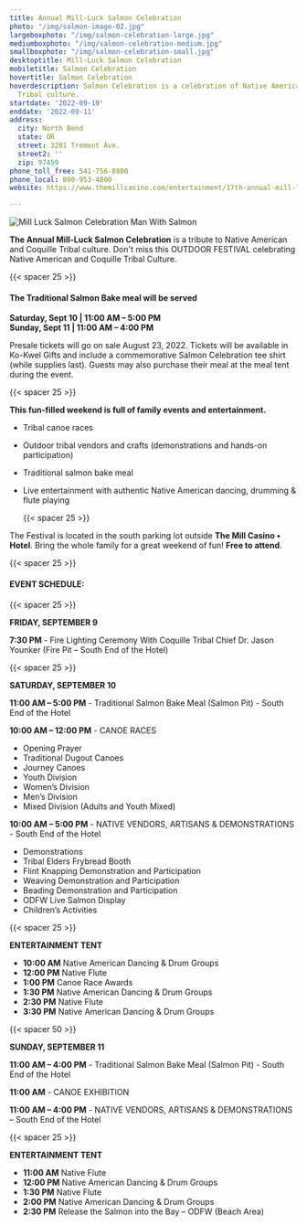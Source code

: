```yaml
---
title: Annual Mill-Luck Salmon Celebration
photo: "/img/salmon-image-02.jpg"
largeboxphoto: "/img/salmon-celebration-large.jpg"
mediumboxphoto: "/img/salmon-celebration-medium.jpg"
smallboxphoto: "/img/salmon-celebration-small.jpg"
desktoptitle: Mill-Luck Salmon Celebration
mobiletitle: Salmon Celebration
hovertitle: Salmon Celebration
hoverdescription: Salmon Celebration is a celebration of Native American and Coquille
  Tribal culture.
startdate: '2022-09-10'
enddate: '2022-09-11'
address:
  city: North Bend
  state: OR
  street: 3201 Tremont Ave.
  street2: ''
  zip: 97459
phone_toll_free: 541-756-8800
phone_local: 800-953-4800
website: https://www.themillcasino.com/entertainment/17th-annual-mill-luck-salmon-celebration/2022-09-09/

---
```

![Mill Luck Salmon Celebration Man With Salmon](/img/salmon-celebration-medium.jpg)

**The Annual Mill-Luck Salmon Celebration** is a tribute to Native American and Coquille Tribal culture. Don't miss this OUTDOOR FESTIVAL celebrating Native American and Coquille Tribal Culture.

{{< spacer 25 >}}

#### **The Traditional Salmon Bake meal will be served**

**Saturday, Sept 10 | 11:00 AM – 5:00 PM  
Sunday, Sept 11 | 11:00 AM – 4:00 PM**

Presale tickets will go on sale August 23, 2022. Tickets will be available in Ko-Kwel Gifts and include a commemorative Salmon Celebration tee shirt (while supplies last). Guests may also purchase their meal at the meal tent during the event.

{{< spacer 25 >}}

**This fun-filled weekend is full of family events and entertainment.**

* Tribal canoe races
* Outdoor tribal vendors and crafts (demonstrations and hands-on participation)
* Traditional salmon bake meal
* Live entertainment with authentic Native American dancing, drumming & flute playing

  {{< spacer 25 >}}

The Festival is located in the south parking lot outside **The Mill Casino • Hotel**. Bring the whole family for a great weekend of fun! **Free to attend**.

{{< spacer 25 >}}

#### **EVENT SCHEDULE:**

{{< spacer 25 >}}

**FRIDAY, SEPTEMBER 9**

**7:30 PM** - Fire Lighting Ceremony With Coquille Tribal Chief Dr. Jason Younker (Fire Pit – South End of the Hotel)

{{< spacer 25 >}}

**SATURDAY, SEPTEMBER 10**

**11:00 AM – 5:00 PM** - Traditional Salmon Bake Meal (Salmon Pit) - South End of the Hotel

**10:00 AM – 12:00 PM** - CANOE RACES

* Opening Prayer
* Traditional Dugout Canoes
* Journey Canoes
* Youth Division
* Women’s Division
* Men’s Division
* Mixed Division (Adults and Youth Mixed)

**10:00 AM – 5:00 PM** - NATIVE VENDORS, ARTISANS & DEMONSTRATIONS - South End of the Hotel 

* Demonstrations
* Tribal Elders Frybread Booth
* Flint Knapping Demonstration and Participation
* Weaving Demonstration and Participation
* Beading Demonstration and Participation
* ODFW Live Salmon Display
* Children’s Activities

{{< spacer 25 >}}

**ENTERTAINMENT TENT**

* **10:00 AM** Native American Dancing & Drum Groups
* **12:00 PM** Native Flute
* **1:00 PM** Canoe Race Awards
* **1:30 PM** Native American Dancing & Drum Groups
* **2:30 PM** Native Flute
* **3:30 PM** Native American Dancing & Drum Groups

{{< spacer 50 >}}

**SUNDAY, SEPTEMBER 11**

**11:00 AM – 4:00 PM** - Traditional Salmon Bake Meal (Salmon Pit) - South End of the Hotel

**11:00 AM** - CANOE EXHIBITION

**11:00 AM – 4:00 PM** - NATIVE VENDORS, ARTISANS & DEMONSTRATIONS – South End of the Hotel

{{< spacer 25 >}}

**ENTERTAINMENT TENT**

* **11:00 AM** Native Flute
* **12:00 PM** Native American Dancing & Drum Groups
* **1:30 PM** Native Flute
* **2:00 PM** Native American Dancing & Drum Groups
* **2:30 PM** Release the Salmon into the Bay – ODFW (Beach Area)